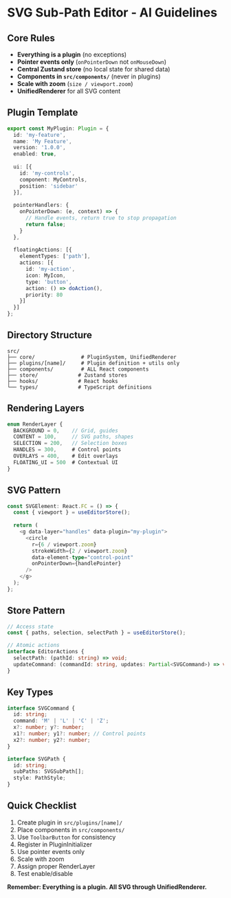 # SVG Sub-Path Editor - AI Guidelines

## Core Rules
- **Everything is a plugin** (no exceptions)
- **Pointer events only** (`onPointerDown` not `onMouseDown`)
- **Central Zustand store** (no local state for shared data)
- **Components in `src/components/`** (never in plugins)
- **Scale with zoom** (`size / viewport.zoom`)
- **UnifiedRenderer** for all SVG content

## Plugin Template
```typescript
export const MyPlugin: Plugin = {
  id: 'my-feature',
  name: 'My Feature',
  version: '1.0.0',
  enabled: true,
  
  ui: [{
    id: 'my-controls',
    component: MyControls,
    position: 'sidebar'
  }],
  
  pointerHandlers: {
    onPointerDown: (e, context) => {
      // Handle events, return true to stop propagation
      return false;
    }
  },
  
  floatingActions: [{
    elementTypes: ['path'],
    actions: [{
      id: 'my-action',
      icon: MyIcon,
      type: 'button',
      action: () => doAction(),
      priority: 80
    }]
  }]
};
```

## Directory Structure
```
src/
├── core/               # PluginSystem, UnifiedRenderer
├── plugins/[name]/     # Plugin definition + utils only
├── components/         # ALL React components
├── store/             # Zustand stores
├── hooks/             # React hooks
└── types/             # TypeScript definitions
```

## Rendering Layers
```typescript
enum RenderLayer {
  BACKGROUND = 0,    // Grid, guides
  CONTENT = 100,     // SVG paths, shapes
  SELECTION = 200,   // Selection boxes
  HANDLES = 300,     # Control points
  OVERLAYS = 400,    # Edit overlays
  FLOATING_UI = 500  # Contextual UI
}
```

## SVG Pattern
```typescript
const SVGElement: React.FC = () => {
  const { viewport } = useEditorStore();
  
  return (
    <g data-layer="handles" data-plugin="my-plugin">
      <circle 
        r={6 / viewport.zoom}
        strokeWidth={2 / viewport.zoom}
        data-element-type="control-point"
        onPointerDown={handlePointer}
      />
    </g>
  );
};
```

## Store Pattern
```typescript
// Access state
const { paths, selection, selectPath } = useEditorStore();

// Atomic actions
interface EditorActions {
  selectPath: (pathId: string) => void;
  updateCommand: (commandId: string, updates: Partial<SVGCommand>) => void;
}
```

## Key Types
```typescript
interface SVGCommand {
  id: string;
  command: 'M' | 'L' | 'C' | 'Z';
  x?: number; y?: number;
  x1?: number; y1?: number; // Control points
  x2?: number; y2?: number;
}

interface SVGPath {
  id: string;
  subPaths: SVGSubPath[];
  style: PathStyle;
}
```

## Quick Checklist
1. Create plugin in `src/plugins/[name]/`
2. Place components in `src/components/`
3. Use `ToolbarButton` for consistency
4. Register in PluginInitializer
5. Use pointer events only
6. Scale with zoom
7. Assign proper RenderLayer
8. Test enable/disable

**Remember: Everything is a plugin. All SVG through UnifiedRenderer.**